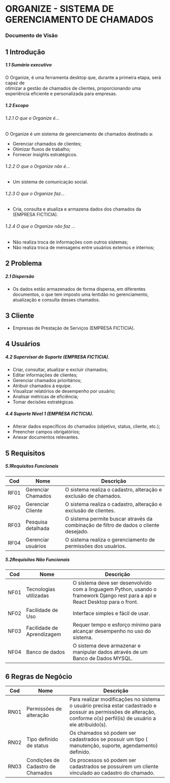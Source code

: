 # ORGANIZE - SISTEMA DE GERENCIAMENTO DE CHAMADOS
### Documento de Visão 

## 1 Introdução 

##### 1.1 Sumário executivo 
O Organize, é uma ferramenta desktop que, durante a primeira etapa, será capaz de  
otimizar a gestão de chamados de clientes, proporcionando uma experiência eficiente e personalizada para empresas.

##### 1.2 Escopo 
###### 1.2.1 O que o Organize é… 

 O Organize é um sistema de gerenciamento de chamados destinado a:

- Gerenciar chamados de clientes;
- Otimizar fluxos de trabalho;
- Fornecer insights estratégicos.

###### 1.2.2 O que  o Organize não é… 
-  Um sistema de comunicação social. 

###### 1.2.3 O que  o Organize faz… 
- Cria, consulta e atualiza e armazena dados dos chamados da (EMPRESA FICTICIA). 


###### 1.2.4 O que o Organize não faz … 
- Não realiza troca de informações com outros sistemas;
- Não realiza troca de mensagens entre usuários externos e internos;


## 2 Problema

##### 2.1 Dispersão 
- Os dados estão armazenados de forma dispersa, em diferentes documentos, o que tem imposto uma lentidão no gerenciamento, atualização e consulta desses chamados. 

## 3 Cliente 

- Empresas de Prestação de Serviços (EMPRESA FICTICIA). 


## 4 Usuários


##### 4.2 Supervisor de Suporte (EMPRESA FICTICIA). 

- Criar, consultar, atualizar e excluir chamados;
- Editar informações de clientes;
- Gerenciar chamados prioritários;
- Atribuir chamados à equipe.
- Visualizar relatórios de desempenho por usuário;
- Analisar métricas de eficiência;
- Tomar decisões estratégicas.

##### 4.4 Suporte Nível 1 (EMPRESA FICTICIA). 

- Alterar dados específicos do chamados (objetivo, status, cliente, etc.);
- Preencher campos obrigatórios;
- Anexar documentos relevantes.


## 5 Requisitos 

##### 5.1Requisitos Funcionais 

| Cod | Nome | Descrição |  
| ------ | ------ | ------ |
| RF01 | Gerenciar Chamados | O sistema realiza o cadastro, alteração e exclusão de chamados.
| RF02 | Gerenciar Cliente | O sistema realiza o cadastro, alteração e exclusão de clientes. 
| RF03 | Pesquisa detalhada  | O sistema permite buscar através da combinação de filtro de dados o cliente desejado.
| RF04 | Gerenciar usuários | O sistema realiza o gerenciamento de permissões dos usuários. 

##### 5.2Requisitos Não Funcionais 

| Cod | Nome | Descrição |
| ------ | ------ | ------ |
| NF01 | Tecnologias utilizadas | O sistema deve ser desenvolvido com a linguagem Python, usando o framework Django rest para a api e React Desktop para o front. 
| NF02 | Facilidade de Uso | Interface simples e fácil de usar. 
| NF03 | Facilidade de Aprendizagem |Requer tempo e esforço mínimo para alcançar desempenho no uso do sistema. 
| NF04 | Banco de dados | O sistema deve armazenar e manipular dados através de um Banco de Dados MYSQL. 

## 6 Regras de Negócio 

| Cod | Nome | Descrição |
| ------ | ------ | ------ |
| RN01 | Permissões de alteração | Para realizar modificações no sistema o usuário precisa estar cadastrado e possuir as permissões de alteração, conforme o(s) perfil(is) de usuário a ele atribuído(s). 
| RN02 | Tipo definido de status | Os chamados só podem ser cadastrados se possuir um tipo ( manutenção, suporte, agendamento) definido.
| RN03 | Condições de Cadastro de Chamados | Os processos só podem ser cadastrados se possuírem um cliente vinculado ao cadastro do chamado.
